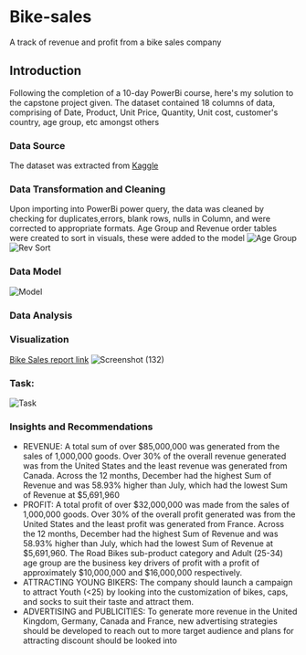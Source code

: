 # Bike-sales
A track of revenue and profit from a bike sales company

## Introduction 
Following the completion of a 10-day PowerBi course, here's my solution to the capstone project given. The dataset contained 18 columns of data, comprising of Date, Product, Unit Price, Quantity, Unit cost, customer's country, age group, etc amongst others


### Data Source
The dataset was extracted from [Kaggle](https://drive.google.com/file/d/1TNcQUv_qDCi6L0lLdoNmKZi6ftgfCZ2C/view?usp=drivesdk)

### Data Transformation and Cleaning
Upon importing into PowerBi power query, the data was cleaned by checking for duplicates,errors, blank rows, nulls in Column, and were corrected to appropriate formats.
Age Group and Revenue order tables were created to sort in visuals, these were added to the model 
![Age Group](https://user-images.githubusercontent.com/105971924/208684253-9b0662b4-bacd-473b-8996-367143e47e81.png)
![Rev Sort](https://user-images.githubusercontent.com/105971924/208684288-60515d30-6c9c-43fb-aa75-4d0014805b2a.png)

### Data Model

![Model](https://user-images.githubusercontent.com/105971924/208684060-42e012d2-2dcc-4f9a-aad0-7fbbdd815693.png)

### Data Analysis


### Visualization
[Bike Sales report link](https://app.powerbi.com/view?r=eyJrIjoiMjMxNmJkMGMtNGM0Yy00NmE4LWEzOWItN2Y2YWFlY2NjODI2IiwidCI6ImRmODY3OWNkLWE4MGUtNDVkOC05OWFjLWM4M2VkN2ZmOTVhMCJ9)
![Screenshot (132)](https://user-images.githubusercontent.com/105971924/234899773-8e8aae01-9c32-4f31-acf9-83b053466d74.png)



### Task:
![Task](https://user-images.githubusercontent.com/105971924/208676526-ca45c807-aa00-4a6f-83a8-cba99a116bdb.png)

### Insights and Recommendations
* REVENUE: A total sum of over $85,000,000 was generated from the sales of 1,000,000 goods.  Over 30% of the overall revenue generated was from the United States and the least revenue was generated from Canada.  Across the 12 months, December had the highest Sum of Revenue and was 58.93% higher than July, which had the lowest Sum of Revenue at $5,691,960
* PROFIT: A total profit of over $32,000,000 was made from the sales of 1,000,000 goods. Over 30% of the overall profit generated was from the United States and the least profit was generated from France.  Across the 12 months, December had the highest Sum of Revenue and was 58.93% higher than July, which had the lowest Sum of Revenue at $5,691,960. The Road Bikes sub-product category and Adult (25-34) age group are the business key drivers of profit with a profit of approximately $10,000,000 and $16,000,000 respectively.
* ATTRACTING YOUNG BIKERS:  The company should launch a campaign to attract Youth (<25)  by looking into the customization of bikes, caps, and socks  to suit their taste and attract them. 
* ADVERTISING and PUBLICITIES:  To generate more revenue in the United Kingdom, Germany, Canada and France, new advertising strategies should be developed to reach out to more target audience and plans for attracting discount should be looked into 
